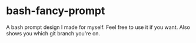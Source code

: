 # bash-fancy-prompt
A bash prompt design I made for myself. Feel free to use it if you want. Also shows you which git branch you're on.
